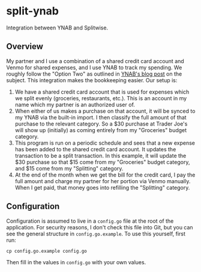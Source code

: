 # split-ynab

Integration between YNAB and Splitwise.

## Overview

My partner and I use a combination of a shared credit card account and Venmo for shared expenses, and I use YNAB to
track my spending. We roughly follow the "Option Two" as outlined in
[YNAB's blog post](https://support.ynab.com/en_us/splitwise-and-ynab-a-guide-H1GwOyuCq#register) on the subject.
This integration makes the bookkeeping easier. Our setup is:

1. We have a shared credit card account that is used for expenses which we split evenly (groceries, restaurants, etc.).
   This is an account in my name which my partner is an authorized user of.
1. When either of us makes a purchase on that account, it will be synced to my YNAB via the built-in import. I then
   classify the full amount of that purchase to the relevant category. So a $30 purchase at Trader Joe's will show up
   (initially) as coming entirely from my "Groceries" budget category.
1. This program is run on a periodic schedule and sees that a new expense has been added to the shared credit card
   account. It updates the transaction to be a split transaction. In this example, it will update the $30 purchase so
   that $15 come from my "Groceries" budget category, and $15 come from my "Splitting" category.
1. At the end of the month when we get the bill for the credit card, I pay the full amount and charge my partner for her
   portion via Venmo manually. When I get paid, that money goes into refilling the "Splitting" category.

## Configuration

Configuration is assumed to live in a `config.go` file at the root of the application. For security reasons, I don't
check this file into Git, but you can see the general structure in `config.go.example`. To use this yourself, first
run:

```shell
cp config.go.example config.go
```

Then fill in the values in `config.go` with your own values.

